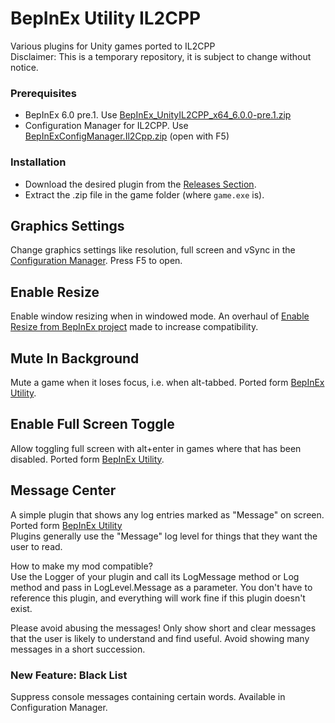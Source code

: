 # BepInEx Utility IL2CPP
Various plugins for Unity games ported to IL2CPP<br>
Disclaimer: This is a temporary repository, it is subject to change without notice.

### Prerequisites
- BepInEx 6.0 pre.1. Use [BepInEx_UnityIL2CPP_x64_6.0.0-pre.1.zip](https://github.com/BepInEx/BepInEx/releases/tag/v6.0.0-pre.1)
- Configuration Manager for IL2CPP. Use [BepInExConfigManager.Il2Cpp.zip](https://github.com/sinai-dev/BepInExConfigManager/releases) (open with F5)

### Installation
- Download the desired plugin from the [Releases Section](https://github.com/SpockBauru/SpockPlugins_BepInEx/releases).
- Extract the .zip file in the game folder (where `game.exe` is).

## Graphics Settings
Change graphics settings like resolution, full screen and vSync in the [Configuration Manager](https://github.com/sinai-dev/BepInExConfigManager/releases). Press F5 to open.

## Enable Resize
Enable window resizing when in windowed mode. An overhaul of [Enable Resize from BepInEx project](https://github.com/BepInEx/BepInEx.Utility) made to increase compatibility.

## Mute In Background
Mute a game when it loses focus, i.e. when alt-tabbed. Ported form [BepInEx Utility](https://github.com/BepInEx/BepInEx.Utility).

## Enable Full Screen Toggle
Allow toggling full screen with alt+enter in games where that has been disabled. Ported form [BepInEx Utility](https://github.com/BepInEx/BepInEx.Utility).

## Message Center
A simple plugin that shows any log entries marked as "Message" on screen. Ported form [BepInEx Utility](https://github.com/BepInEx/BepInEx.Utility)<br>
Plugins generally use the "Message" log level for things that they want the user to read.

How to make my mod compatible?<br>
Use the Logger of your plugin and call its LogMessage method or Log method and pass in LogLevel.Message as a parameter. You don't have to reference this plugin, and everything will work fine if this plugin doesn't exist.

Please avoid abusing the messages! Only show short and clear messages that the user is likely to understand and find useful. Avoid showing many messages in a short succession.

### New Feature: Black List
Suppress console messages containing certain words. Available in Configuration Manager.

